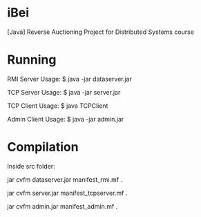 # iBei
[Java] Reverse Auctioning Project for Distributed Systems course

# Running

RMI Server 
Usage: $ java -jar dataserver.jar <rmi host ip> <rmi host port>

TCP Server
Usage: $ java -jar server.jar <localport> <RMI host ip> <RMI host port>

TCP Client
Usage: $ java TCPClient <TCP server ip> <TCP server port>

Admin Client
Usage: $ java -jar admin.jar <RMI host ip> <RMI host port>

# Compilation
Inside src folder:

jar cvfm dataserver.jar manifest_rmi.mf .

jar cvfm server.jar manifest_tcpserver.mf .

jar cvfm admin.jar manifest_admin.mf .
